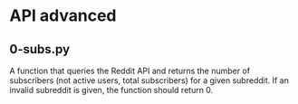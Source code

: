 # API advanced
## 0-subs.py
A function that queries the Reddit API and returns the number of subscribers (not active users, total subscribers) for a given subreddit. If an invalid subreddit is given, the function should return 0.
